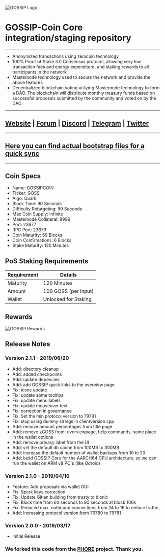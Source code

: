 ![GOSSIP Logo](https://gossipcoin.net/images/gossip_570x250-compressor.png)

# GOSSIP-Coin Core integration/staging repository
***

- Anonymized transactions using zerocoin technology
- 100% Proof of Stake 3.0 Consensus protocol, allowing very low transaction fees and energy expenditure, and staking rewards to all participants in the network
- Masternode technology used to secure the network and provide the above features
- Decentralized blockchain voting utilizing Masternode technology to form a DAO. The blockchain will distribute monthly treasury funds based on successful proposals submitted by the community and voted on by the DAO.

***
## [Website](https://gossipcoin.net) | [Forum](https://blockchaintalk.pro) | [Discord](https://discord.gg/54vDcgX) | [Telegram](https://t.me/gossipcoin) | [Twitter](https://twitter.com/gossip_core)

***
## [Here you can find actual bootstrap files for a quick sync](https://bootstrap.gossipcoin.net)

***

## Coin Specs

* Name: GOSSIPCOIN
* Ticker: GOSS
* Algo: Quark
* Block Time: 90 Seconds
* Difficulty Retargeting: 90 Seconds
* Max Coin Supply: Infinite
* Masternode Collateral: 9999
* Port: 23677
* RPC Port: 23679
* Coin Maturity: 59 Blocks
* Coin Confirmations: 6 Blocks
* Stake Maturity: 120 Minutes

## PoS Staking Requirements

| Requirement   | Details              |
|---------------|----------------------|
| Maturity      | 120 Minutes          |
| Amount        | 100 GOSS (per Input) |
| Wallet        | Unlocked for Staking |

## Rewards

![GOSSIP Rewards](https://i.imgur.com/H3PYdFU.png)

## Release Notes

### Version 2.1.1 - 2019/06/20

* Add: directory cleanup
* Add: added checkpoints
* Add: update depencies
* Add: add GOSSIP quick links to the overview page
* Fix: icons update
* Fix: update some tooltips
* Fix: update menu labels
* Fix: update mouseover text
* Fix: correction in governance
* Fix: Set the min protocol version to 79781
* Fix: stop using dummy strings in clientversion.cpp
* Add: remove amount percentages from title page
* Add: remove zGOSS from: overviewpage, help commands, some place in the wallet options
* Add: remove privacy label from the UI
* Add: set the default db cache from 100MB to 300MB
* Add: increase the default number of wallet backups from 10 to 20
* Add: build GOSSIP Core for the AARCH64 CPU architecture, so we can run the wallet on ARM v8 PC's (like Odroid)

### Version 2.1.0 - 2019/04/16

* Feature: Add proposals via wallet GUI
* Fix: Spork keys correction
* Fix: Update Gitian building from trusty to bionic
* Fix: Block time from 60 seconds to 90 seconds at block 100k
* Fix: Reduced max. outbound connections from 24 to 16 to reduce traffic
* Add: Increasing protocol version from 79780 to 79781

### Version 2.0.0 - 2019/03/17

* Initial Release

### We forked this code from the [PHORE](https://phore.io/) project. Thank you.


